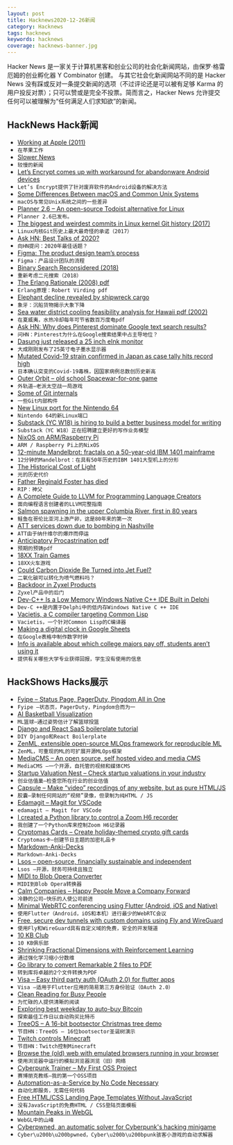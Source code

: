```yaml
---
layout: post
title: Hacknews2020-12-26新闻
category: Hacknews
tags: hacknews
keywords: hacknews
coverage: hacknews-banner.jpg
---
```


Hacker News 是一家关于计算机黑客和创业公司的社会化新闻网站，由保罗·格雷厄姆的创业孵化器 Y Combinator 创建。
与其它社会化新闻网站不同的是 Hacker News 没有踩或反对一条提交新闻的选项（不过评论还是可以被有足够 Karma 的用户投反对票）；只可以赞或是完全不投票。简而言之，Hacker News 允许提交任何可以被理解为“任何满足人们求知欲”的新闻。

## HackNews Hack新闻


- [Working at Apple (2011)](http://worrydream.com/#!/Apple)
- `在苹果工作`
- [Slower News](https://www.slowernews.com/)
- `较慢的新闻`
- [Let’s Encrypt comes up with workaround for abandonware Android devices](https://arstechnica.com/gadgets/2020/12/lets-encrypt-comes-up-with-workaround-for-abandonware-android-devices/)
- `Let’s Encrypt提供了针对废弃软件的Android设备的解决方法`
- [Some Differences Between macOS and Common Unix Systems](https://www.dyx.name/posts/macunix.html)
- `macOS与常见Unix系统之间的一些差异`
- [Planner 2.6 – An open-source Todoist alternative for Linux](https://useplanner.com/release/2020/12/24/merry-christmas-everyone-planner-2-6-is-here/)
- `Planner 2.6已发布。 `
- [The biggest and weirdest commits in Linux kernel Git history (2017)](https://www.destroyallsoftware.com/blog/2017/the-biggest-and-weirdest-commits-in-linux-kernel-git-history)
- `Linux内核Git历史上最大最奇怪的承诺（2017）`
- [Ask HN: Best Talks of 2020?](item?id=25537230)
- `向HN提问：2020年最佳话题？`
- [Figma: The product design team’s process](https://www.figma.com/blog/inside-figma-the-product-design-teams-process/)
- `Figma：产品设计团队的流程`
- [Binary Search Reconsidered (2018)](https://www.solipsys.co.uk/new/BinarySearchReconsidered.html?TwoEqualsFour)
- `重新考虑二元搜索（2018）`
- [The Erlang Rationale (2008) pdf](https://drive.google.com/file/d/1zKsOgwZJ_YZ1bY3b3gNRjAxpn6VneR8b/view)
- `Erlang原理：Robert Virding pdf`
- [Elephant decline revealed by shipwreck cargo](https://www.bbc.com/news/science-environment-55340975)
- `象牙：沉船货物揭示大象下降`
- [Sea water district cooling feasibility analysis for Hawaii pdf (2002)](https://energy.hawaii.gov/wp-content/uploads/2011/10/SeaWaterDistrictCoolingFeasibilityAnalysisfortheStateofHawaii2002.pdf)
- `在夏威夷，水热冷却每年可节省数百万度电pdf`
- [Ask HN: Why does Pinterest dominate Google text search results?](item?id=25538586)
- `问HN：Pinterest为什么在Google搜索结果中占主导地位？`
- [Dasung just released a 25 inch eInk monitor](https://www.reddit.com/r/eink/comments/kjvsoj/dasung_just_released_a_25_inch_eink_monitor/)
- `大成刚刚发布了25英寸电子墨水显示器`
- [Mutated Covid-19 strain confirmed in Japan as case tally hits record high](https://www.japantimes.co.jp/news/2020/12/25/national/tokyo-coronavirus-884-cases/)
- `日本确认突变的Covid-19毒株，因国家病例总数创历史新高`
- [Outer Orbit – old school Spacewar-for-one game](https://www.masswerk.at/outerorbit/)
- `外轨道–老派太空战一局游戏`
- [Some of Git internals](https://yurichev.com/news/20201220_git/)
- `一些Git内部构件`
- [New Linux port for the Nintendo 64](https://lore.kernel.org/linux-mips/20201225190503.12353218812e1655f56f0bf8@gmx.com/T/#m0862c3484e0da7195dc8989421d30f01b3b1c63a)
- `Nintendo 64的新Linux端口`
- [Substack (YC W18) is hiring to build a better business model for writing](http://substack.com/jobs)
- `Substack（YC W18）正在招聘建立更好的写作业务模型`
- [NixOS on ARM/Raspberry Pi](https://nixos.wiki/wiki/NixOS_on_ARM/Raspberry_Pi)
- `ARM / Raspberry Pi上的NixOS`
- [12-minute Mandelbrot: fractals on a 50-year-old IBM 1401 mainframe](http://www.righto.com/2015/03/12-minute-mandelbrot-fractals-on-50.html?m=1)
- `12分钟的Mandelbrot：在具有50年历史的IBM 1401大型机上的分形`
- [The Historical Cost of Light](https://pudding.cool/2020/12/lighting-cost/)
- `光的历史代价`
- [Father Reginald Foster has died](https://theoldie.co.uk/blog/the-popes-latin-teacher)
- `RIP：神父`
- [A Complete Guide to LLVM for Programming Language Creators](https://mukulrathi.co.uk/create-your-own-programming-language/llvm-ir-cpp-api-tutorial/)
- `面向编程语言创建者的LLVM完整指南`
- [Salmon spawning in the upper Columbia River, first in 80 years](https://www.spokesman.com/stories/2020/dec/17/for-the-first-time-in-more-than-80-years-salmon-sp/)
- `鲑鱼在哥伦比亚河上游产卵，这是80年来的第一次`
- [ATT services down due to bombing in Nashville](https://www.tennessean.com/story/news/local/2020/12/25/att-outage-internet-down-hours-after-nashville-explosion/4045278001/)
- `ATT由于纳什维尔的爆炸而停运`
- [Anticipatory Procastrination pdf](http://pages.cs.wisc.edu/~elder/stuff/ant-proc.pdf)
- `预期的预铸pdf`
- [18XX Train Games](https://en.wikipedia.org/wiki/18XX)
- `18XX火车游戏`
- [Could Carbon Dioxide Be Turned into Jet Fuel?](https://www.wired.com/story/could-carbon-dioxide-be-turned-into-jet-fuel/)
- `二氧化碳可以转化为喷气燃料吗？`
- [Backdoor in Zyxel Products](https://www.eyecontrol.nl/blog/undocumented-user-account-in-zyxel-products.html)
- `Zyxel产品中的后门`
- [Dev-C++ Is a Low Memory Windows Native C++ IDE Built in Delphi](https://blogs.embarcadero.com/dev-c-is-a-low-memory-windows-native-c-ide-built-in-delphi/)
- `Dev-C ++是内置于Delphi中的低内存Windows Native C ++ IDE`
- [Vacietis, a C compiler targeting Common Lisp](https://github.com/vsedach/Vacietis)
- `Vacietis，一个针对Common Lisp的C编译器`
- [Making a digital clock in Google Sheets](https://www.therobinlord.com/making-a-digital-clock-in-google-sheets/)
- `在Google表格中制作数字时钟`
- [Info is available about which college majors pay off, students aren’t using it](https://www.washingtonpost.com/local/education/college-major-salary/2020/12/24/cad0f5de-44b3-11eb-b0e4-0f182923a025_story.html)
- `提供有关哪些大学专业获得回报，学生没有使用的信息`


## HackShows Hacks展示

- [ Fyipe – Status Page, PagerDuty, Pingdom All in One](https://fyipe.com/)
- `Fyipe –状态页，PagerDuty，Pingdom合而为一`
- [ AI Basketball Visualization](https://github.com/chonyy/AI-basketball-analysis)
- `ML篮球–通过姿势估计了解篮球投篮`
- [ Django and React SaaS boilerplate tutorial](https://github.com/saasitive/django-react-boilerplate)
- `DIY Django和React Boilerplate`
- [ ZenML, extensible open-source MLOps framework for reproducible ML](https://github.com/maiot-io/zenml)
- `ZenML，可重现的ML的可扩展开源MLOps框架`
- [ MediaCMS – An open source, self hosted video and media CMS](item?id=25507204)
- `MediaCMS –一个开源，自托管的视频和媒体CMS`
- [ Startup Valuation Nest – Check startup valuations in your industry](https://unicorn-nest.com/valuation/)
- `创业估值巢–检查您所在行业的创业估值`
- [ Capsule – Make “video” recordings of any website, but as pure HTML/JS](https://capsule.click/)
- `胶囊–录制任何网站的“视频”录像，但录制为纯HTML / JS`
- [ Edamagit – Magit for VSCode](https://github.com/kahole/edamagit)
- `edamagit – Magit for VSCode`
- [ I created a Python library to control a Zoom H6 recorder](https://github.com/mattogodoy/h6)
- `我创建了一个Python库来控制Zoom H6记录器`
- [ Cryptomas Cards – Create holiday-themed crypto gift cards](https://merrycryptomas.com/)
- `Cryptomas卡–创建节日主题的加密礼品卡`
- [ Markdown-Anki-Decks](https://github.com/lukesmurray/markdown-anki-decks)
- `Markdown-Anki-Decks`
- [ Lsos – open-source, financially sustainable and independent](https://lsos.org/)
- `Lsos –开源，财务可持续且独立`
- [ MIDI to Blob Opera Converter](https://github.com/OverlappingElvis/blob-opera-midi)
- `MIDI到Blob Opera转换器`
- [ Calm Companies – Happy People Move a Company Forward](https://wearecalmcompanies.com)
- `冷静的公司–快乐的人使公司前进`
- [ Minimal WebRTC conferencing using Flutter (Android, iOS and Native)](https://github.com/pion/example-webrtc-applications/tree/master/sfu-ws)
- `使用Flutter（Android，iOS和本机）进行最少的WebRTC会议`
- [ Free, secure dev tunnels with custom domains using Fly and WireGuard](https://github.com/LukeLambert/fly-dev-tunnel)
- `使用Fly和WireGuard具有自定义域的免费，安全的开发隧道`
- [ 10 KB Club](https://10kbclub.com/)
- `10 KB俱乐部`
- [ Shrinking Fractional Dimensions with Reinforcement Learning](https://github.com/sgillen/fractal_rl)
- `通过强化学习缩小分数维`
- [ Go library to convert Remarkable 2 files to PDF](https://github.com/poundifdef/go-remarkable2pdf)
- `转到库将卓越的2个文件转换为PDF`
- [ Visa – Easy third party auth (OAuth 2.0) for flutter apps](https://github.com/e-oj/visa)
- `Visa –适用于Flutter应用的简易第三方身份验证（OAuth 2.0）`
- [ Clean Reading for Busy People](https://pipecontent.com/)
- `为忙碌的人提供清晰的阅读`
- [ Exploring best weekday to auto-buy Bitcoin](https://github.com/berkserbet/bitcoin-autobuy-weekday-comparison/blob/main/comparison.ipynb)
- `探索最佳工作日以自动购买比特币`
- [ TreeOS – A 16-bit bootsector Christmas tree demo](https://github.com/cfallin/treeos)
- `节目HN：TreeOS – 16位bootsector圣诞树演示`
- [ Twitch controls Minecraft](https://github.com/braydo25/TwitchControlsMinecraft)
- `节目HN：Twitch控制Minecraft`
- [ Browse the (old) web with emulated browsers running in your browser](https://oldweb.today/)
- `使用浏览器中运行的模拟浏览器浏览（旧）网络`
- [ Cyberpunk Trainer – My First OSS Project](item?id=25532366)
- `赛博朋克教练–我的第一个OSS项目`
- [ Automation-as-a-Service by No Code Necessary](https://nocodenecessary.co/)
- `自动化即服务，无需任何代码`
- [ Free HTML/CSS Landing Page Templates Without JavaScript](https://uisual.com)
- `没有JavaScript的免费HTML / CSS登陆页面模板`
- [ Mountain Peaks in WebGL](https://felixpalmer.github.io/peaks-of-austria/)
- `WebGL中的山峰`
- [ Cyberpwned, an automatic solver for Cyberpunk's hacking minigame](https://github.com/nicolas-siplis/cyberpwned)
- `Cyber\u200b\u200bpwned，Cyber\u200b\u200bpunk骇客小游戏的自动求解器`

